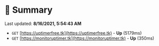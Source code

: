 # 📖 Summary
Last updated: **8/16/2021, 5:54:43 AM**

- `GET` [https://uptimerfree.tk](https://uptimerfree.tk) - **Up** (5179ms)
- `GET` [https://monitoruptimer.tk](https://monitoruptimer.tk) - **Up** (350ms)
